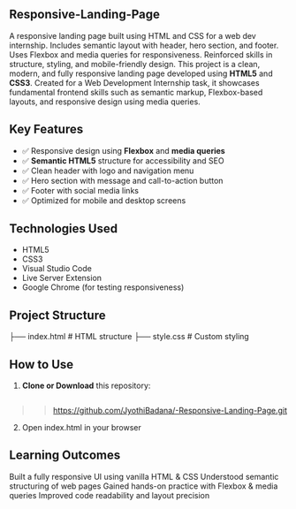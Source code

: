 ## Responsive-Landing-Page

A responsive landing page built using HTML and CSS for a web dev internship. Includes semantic layout with header, hero section, and footer. Uses Flexbox and media queries for responsiveness. Reinforced skills in structure, styling, and mobile-friendly design.
This project is a clean, modern, and fully responsive landing page developed using **HTML5** and **CSS3**. Created for a Web Development Internship task, it showcases fundamental frontend skills such as semantic markup, Flexbox-based layouts, and responsive design using media queries.

## Key Features

- ✅ Responsive design using **Flexbox** and **media queries**
- ✅ **Semantic HTML5** structure for accessibility and SEO
- ✅ Clean header with logo and navigation menu
- ✅ Hero section with message and call-to-action button
- ✅ Footer with social media links
- ✅ Optimized for mobile and desktop screens

## Technologies Used

- HTML5
- CSS3
- Visual Studio Code
- Live Server Extension
- Google Chrome (for testing responsiveness)

## Project Structure

├── index.html # HTML structure
├── style.css # Custom styling


## How to Use

1. **Clone or Download** this repository:
   ```bash
  >>https://github.com/JyothiBadana/-Responsive-Landing-Page.git
2. Open index.html in your browser

## Learning Outcomes

Built a fully responsive UI using vanilla HTML & CSS
Understood semantic structuring of web pages
Gained hands-on practice with Flexbox & media queries
Improved code readability and layout precision



